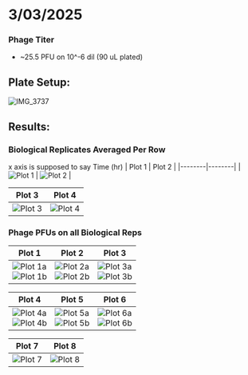 # 3/03/2025

### Phage Titer
- ~25.5 PFU on 10^-6 dil (90 uL plated)

## Plate Setup:
![IMG_3737](https://github.com/user-attachments/assets/e503f97c-cd5d-4c54-aa68-f6a406110b69)

## Results:

### Biological Replicates Averaged Per Row 
x axis is supposed to say Time (hr)
| Plot 1 | Plot 2 |
|--------|--------|
| ![Plot 1](https://github.com/user-attachments/assets/1974fa55-b4f2-4b6a-becf-68e661a8b0ab) | ![Plot 2](https://github.com/user-attachments/assets/19be0122-9e03-49b7-9c87-fa8e66fc7576) |

| Plot 3 | Plot 4 |
|--------|--------|
| ![Plot 3](https://github.com/user-attachments/assets/dee9b190-ac42-426b-8f5a-34e8a3ba444e) | ![Plot 4](https://github.com/user-attachments/assets/efff7e38-6f64-4b99-8135-4f4b25991587) |

### Phage PFUs on all Biological Reps

| Plot 1 | Plot 2 | Plot 3 |
|--------|--------|--------|
| ![Plot 1a](https://github.com/user-attachments/assets/436d5b8c-fec6-449f-a524-7b8a9ef5794b) <br> ![Plot 1b](https://github.com/user-attachments/assets/8c5b2d72-3528-465a-95a7-0f9eaf078e7c) | ![Plot 2a](https://github.com/user-attachments/assets/c5034072-1aa8-4d24-9363-cca9b3bdc22f) <br> ![Plot 2b](https://github.com/user-attachments/assets/a1906915-3c30-42f7-8aff-c0b8a6d76056) | ![Plot 3a](https://github.com/user-attachments/assets/3e0e0772-c68a-45e5-b9d2-4547060bbda0) <br> ![Plot 3b](https://github.com/user-attachments/assets/44c68a87-f789-41d8-8e0b-fd41ca6318a4) |

| Plot 4 | Plot 5 | Plot 6 |
|--------|--------|--------|
| ![Plot 4a](https://github.com/user-attachments/assets/7f4459dc-31cb-45ca-ab37-0fdf936083c4) <br> ![Plot 4b](https://github.com/user-attachments/assets/285213c5-47c2-4b9d-ba61-70280652add6) | ![Plot 5a](https://github.com/user-attachments/assets/90006925-48c7-4a19-aa75-b7f84259ee53) <br> ![Plot 5b](https://github.com/user-attachments/assets/81d05b2c-5c50-41f2-afc8-6870d2359a02) | ![Plot 6a](https://github.com/user-attachments/assets/157e4520-76e0-4d02-a541-40eadb36532a) <br> ![Plot 6b](https://github.com/user-attachments/assets/9abdea7c-9b68-45fe-aa94-89fd041cbcc4) |

| Plot 7 | Plot 8 |
|--------|--------|
| ![Plot 7](https://github.com/user-attachments/assets/34000073-add6-4ea5-b6e6-86afaef9cd1a) | ![Plot 8](https://github.com/user-attachments/assets/84117085-1be0-4019-a1f6-f6ad700faa48) |

